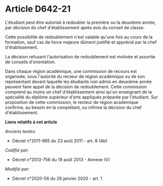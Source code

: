 # Article D642-21

L'étudiant peut être autorisé à redoubler la première ou la deuxième année, par décision du chef d'établissement après avis
du conseil de classe.

Cette possibilité de redoublement n'est valable qu'une fois au cours de la formation, sauf cas de force majeure dûment
justifié et apprécié par le chef d'établissement.

La décision refusant l'autorisation de redoublement est motivée et assortie de conseils d'orientation.

Dans chaque région académique, une commission de recours est organisée, sous l'autorité du recteur de région académique ou de
son représentant devant laquelle les étudiants non admis en deuxième année peuvent faire appel de la décision de
redoublement. Cette commission comprend au moins un chef d'établissement ainsi qu'un enseignant de la spécialité du diplôme
supérieur d'arts appliqués préparée par l'étudiant. Sur proposition de cette commission, le recteur de région académique
confirme, au besoin en la complétant, ou infirme la décision du chef d'établissement.

**Liens relatifs à cet article**

_Anciens textes_:

  - Décret n°2011-995 du 23 août 2011 - art. 8 (Ab)

_Codifié par_:

  - Décret n°2013-756 du 19 août 2013 -  Annexe (V)

_Modifié par_:

  - Décret n°2020-56 du 28 janvier 2020 - art. 1
